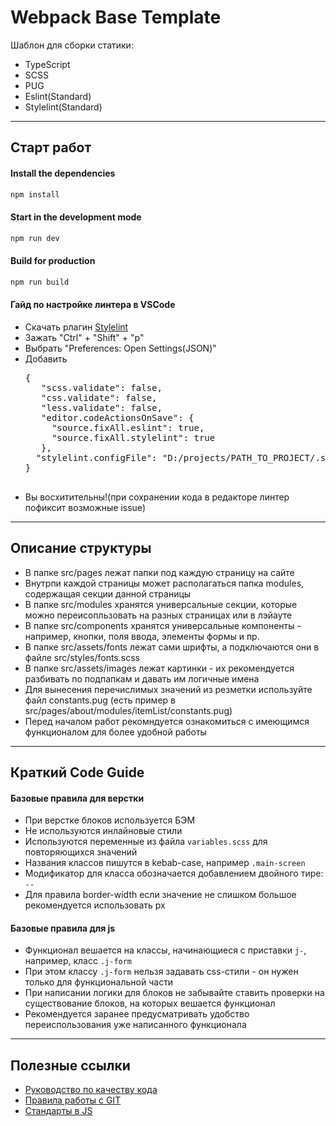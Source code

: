 # Webpack Base Template

Шаблон для сборки статики:

* TypeScript
* SCSS
* PUG
* Eslint(Standard)
* Stylelint(Standard)

---
## Старт работ

#### Install the dependencies
```bash
npm install
```

#### Start in the development mode
```bash
npm run dev
```

#### Build for production
```bash
npm run build
```

#### Гайд по настройке линтера в VSCode
 - Скачать рлагин [Stylelint](https://marketplace.visualstudio.com/items?itemName=stylelint.vscode-stylelint)
 - Зажать "Ctrl" + "Shift" + "p"
 - Выбрать "Preferences: Open Settings(JSON)"
 - Добавить 
    <pre>
   {
      "scss.validate": false,
      "css.validate": false,
      "less.validate": false,
      "editor.codeActionsOnSave": {
        "source.fixAll.eslint": true,
        "source.fixAll.stylelint": true
      },
     "stylelint.configFile": "D:/projects/PATH_TO_PROJECT/.stylelintrc.json",
   }
    </pre>
  - Вы восхитительны!(при сохранении кода в редакторе линтер пофиксит возможные issue)

---

## Описание структуры

* В папке src/pages лежат папки под каждую страницу на сайте 
* Внутрпи каждой страницы может располагаться папка modules, содержащая секции данной страницы
* В папке src/modules хранятся универсальные секции, которые можно переисопльзовать на разных страницах или в лэйауте
* В папке src/components хранятся универсальные компоненты - например, кнопки, поля ввода, элементы формы и пр.
* В папке src/assets/fonts лежат сами шрифты, а подключаются они в файле src/styles/fonts.scss
* В папке src/assets/images лежат картинки - их рекомендуется разбивать по подпапкам и давать им логичные имена
* Для вынесения перечислимых значений из резметки используйте файл constants.pug (есть пример в src/pages/about/modules/itemList/constants.pug)
* Перед началом работ рекомндуется ознакомиться с имеющимся функционалом для более удобной работы

---

## Краткий Code Guide

#### Базовые правила для верстки
* При верстке блоков используется БЭМ
* Не используются инлайновые стили
* Используются переменные из файла `variables.scss` для повторяющихся значений
* Названия классов пишутся в kebab-case, например `.main-screen`
* Модификатор для класса обозначается добавлением двойного тире: `--`
* Для правила border-width если значение не слишком большое рекомендуется использовать px

#### Базовые правила для js
* Функционал вешается на классы, начинающиеся с приставки `j-`, например, класс `.j-form`
* При этом классу `.j-form` нельзя задавать css-стили - он нужен только для функциональной части
* При написании логики для блоков не забывайте ставить проверки на существование блоков, на которых вешается функционал
* Рекомендуется заранее предусматривать удобство переиспользования уже написанного функционала

---

## Полезные ссылки
* [Руководство по качеству кода](https://gitlab.redramka.ru/missingsince1983/meetup-info/tree/main/1.%20codestyle-frontend/BASE)
* [Правила работы с GIT](https://gitlab.redramka.ru/missingsince1983/meetup-info/tree/main/1.%20codestyle-frontend/GIT)
* [Стандарты в JS](https://gitlab.redramka.ru/missingsince1983/meetup-info/tree/main/1.%20codestyle-frontend/JS)
